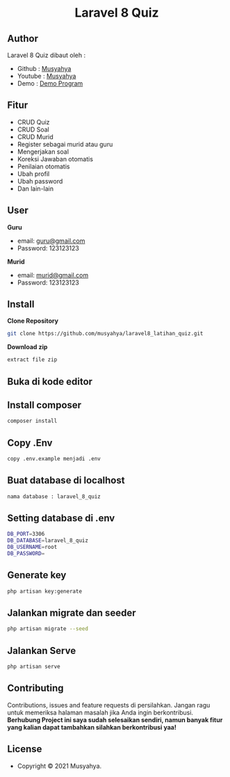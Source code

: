 <h1 align="center">Laravel 8 Quiz</h1>

## Author

Laravel 8 Quiz dibaut oleh :

- Github : <a href="https://github.com/musyahya"> Musyahya </a>
- Youtube : <a href="https://www.youtube.com/channel/UC1iCvpMssrHnUsWKEe2cOag"> Musyahya </a>
- Demo : <a href="http://whispering-plains-43344.herokuapp.com/"> Demo Program </a>

## Fitur 

- CRUD Quiz
- CRUD Soal
- CRUD Murid
- Register sebagai murid atau guru
- Mengerjakan soal
- Koreksi Jawaban otomatis
- Penilaian otomatis
- Ubah profil
- Ubah password
- Dan lain-lain

## User

**Guru**

- email: guru@gmail.com
- Password: 123123123

**Murid**

- email: murid@gmail.com
- Password: 123123123

## Install

**Clone Repository**

```bash
git clone https://github.com/musyahya/laravel8_latihan_quiz.git
```

**Download zip**

```bash
extract file zip
```

## Buka di kode editor


## Install composer

```bash
composer install
```

## Copy .Env

```bash
copy .env.example menjadi .env
```

## Buat database di localhost 

```bash
nama database : laravel_8_quiz
```

## Setting database di .env

```bash
DB_PORT=3306
DB_DATABASE=laravel_8_quiz
DB_USERNAME=root
DB_PASSWORD=
```

## Generate key

```bash
php artisan key:generate
```

## Jalankan migrate dan seeder

```bash
php artisan migrate --seed
```

## Jalankan Serve

```bash
php artisan serve
```

## Contributing

Contributions, issues and feature requests di persilahkan.
Jangan ragu untuk memeriksa halaman masalah jika Anda ingin berkontribusi. **Berhubung Project ini saya sudah selesaikan sendiri, namun banyak fitur yang kalian dapat tambahkan silahkan berkontribusi yaa!**

## License

- Copyright © 2021 Musyahya.
